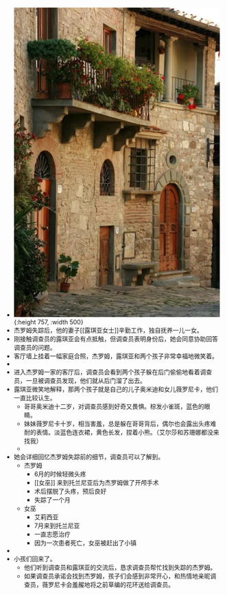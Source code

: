 - ![image.png](../assets/image_1631323499519_0.png){:height 757, :width 500}
- 杰罗姆失踪后，他的妻子[[露琪亚女士]]辛勤工作，独自抚养一儿一女。
- 刚接触调查员的露琪亚会有点抵触，但调查员表明身份后，她会同意协助回答调查员的问题。
- 客厅墙上挂着一幅家庭合照，杰罗姆，露琪亚和两个孩子非常幸福地微笑着。
-
- 进入杰罗姆一家的客厅后，调查员会看到两个孩子躲在后门偷偷地看着调查员，一旦被调查员发现，他们就从后门溜了出去。
- 露琪亚微笑地解释，那两个孩子就是自己的儿子奥米迪和女儿薇罗尼卡，他们一直比较认生。
	- 哥哥奥米迪十二岁，对调查员感到好奇又畏惧。棕发小雀斑，蓝色的眼睛。
	- 妹妹薇罗尼卡十岁，相当害羞，总是躲在哥哥背后，偶尔也会露出头疼难耐的表情。淡蓝色连衣裙，黄色长发，捏着小熊。（艾尔莎和苏珊娜都没来找我）
	-
- 她会详细回忆杰罗姆失踪前的细节，调查员可以了解到。
	- 杰罗姆
		- 6月的时候轻微头疼
		- [[女巫]] 来到托兰尼亚后为杰罗姆做了开颅手术
		- 术后摆脱了头疼，预后良好
		- 失踪了一个月
	- 女巫
		- 艾莉西亚
		- 7月来到托兰尼亚
		- 一直志愿治疗
		- 因为一次患者死亡，女巫被赶出了小镇
-
- 小孩们回来了。
	- 他们听到调查员和露琪亚的交流后，恳求调查员帮忙找到失踪的杰罗姆。
	- 如果调查员承诺会找到杰罗姆，孩子们会感到非常开心，和热情地亲昵调查员，薇罗尼卡会羞赧地将之前草编的花环送给调查员。